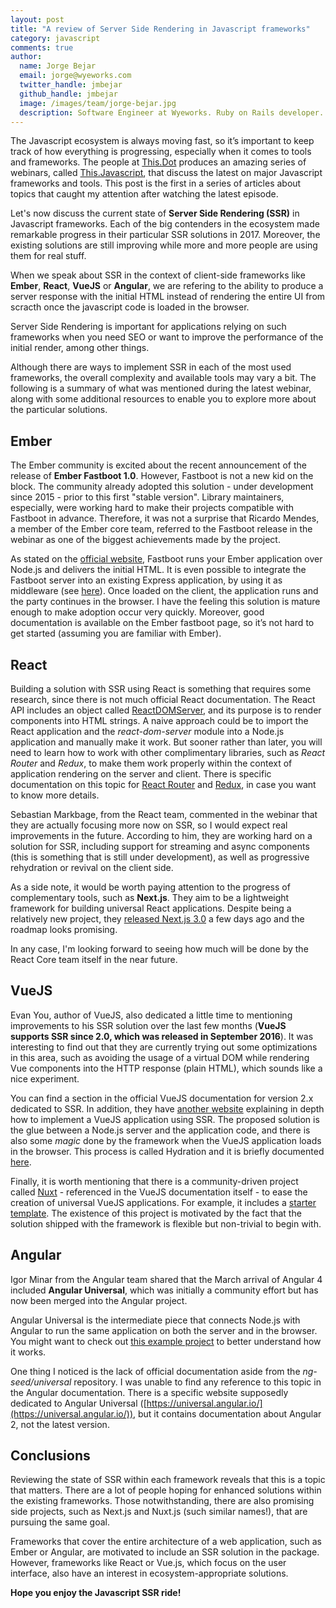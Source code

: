 ```yaml
---
layout: post
title: "A review of Server Side Rendering in Javascript frameworks"
category: javascript
comments: true
author:
  name: Jorge Bejar
  email: jorge@wyeworks.com
  twitter_handle: jmbejar
  github_handle: jmbejar
  image: /images/team/jorge-bejar.jpg
  description: Software Engineer at Wyeworks. Ruby on Rails developer.
---
```


The Javascript ecosystem is always moving fast, so it’s important to keep track of how everything is progressing, especially when it comes to tools and frameworks. The people at [This.Dot](https://www.thisdot.co/) produces an amazing series of webinars, called [This.Javascript](https://www.thisdot.co/javascript/09-07-2017), that discuss the latest on major Javascript frameworks and tools. This post is the first in a series of articles about topics that caught my attention after watching the latest episode.

Let's now discuss the current state of **Server Side Rendering (SSR)** in Javascript frameworks. Each of the big contenders in the ecosystem made remarkable progress in their particular SSR solutions in 2017. Moreover, the existing solutions are still improving while more and more people are using them for real stuff.

<!--more-->

When we speak about SSR in the context of client-side frameworks like **Ember**, **React**, **VueJS** or **Angular**, we are refering to the ability to produce a server response with the initial HTML instead of rendering the entire UI from scracth once the javascript code is loaded in the browser.

Server Side Rendering is important for applications relying on such frameworks when you need SEO or want to improve the performance of the initial render, among other things.

Although there are ways to implement SSR in each of the most used frameworks, the overall complexity and available tools may vary a bit. The following is a summary of what was mentioned during the latest webinar, along with some additional resources to enable you to explore more about the particular solutions.

## Ember

The Ember community is excited about the recent announcement of the release of **Ember Fastboot 1.0**. However, Fastboot is not a new kid on the block. The community already adopted this solution - under development since 2015 - prior to this first "stable version". Library maintainers, especially, were working hard to make their projects compatible with Fastboot in advance. Therefore, it was not a surprise that Ricardo Mendes, a member of the Ember core team, referred to the Fastboot release in the webinar as one of the biggest achievements made by the project.

As stated on the [official website](https://ember-fastboot.com/), Fastboot runs your Ember application over Node.js and delivers the initial HTML. It is even possible to integrate the Fastboot server into an existing Express application, by using it as middleware (see [here](https://ember-fastboot.com/docs/user-guide#the-fastboot-server)). Once loaded on the client, the application runs and the party continues in the browser. I have the feeling this solution is mature enough to make adoption occur very quickly. Moreover, good documentation is available on the Ember fastboot page, so it’s not hard to get started (assuming you are familiar with Ember).

## React

Building a solution with SSR using React is something that requires some research, since there is not much official React documentation. The React API includes an object called [ReactDOMServer](https://facebook.github.io/react/docs/react-dom-server.html), and its purpose is to render components into HTML strings. A naive approach could be to import the React application and the _react-dom-server_ module into a Node.js application and manually make it work. But sooner rather than later, you will need to learn how to work with other complimentary libraries, such as _React Router_ and _Redux_, to make them work properly within the context of application rendering on the server and client. There is specific documentation on this topic for [React Router](https://reacttraining.com/react-router/web/guides/server-rendering) and [Redux](http://redux.js.org/docs/recipes/ServerRendering.html), in case you want to know more details.

Sebastian Markbage, from the React team, commented in the webinar that they are actually focusing more now on SSR, so I would expect real improvements in the future. According to him, they are working hard on a solution for SSR, including support for streaming and async components (this is something that is still under development), as well as progressive rehydration or revival on the client side.

As a side note, it would be worth paying attention to the progress of complementary tools, such as **Next.js**. They aim to be a lightweight framework for building universal React applications. Despite being a relatively new project, they [released Next.js 3.0](https://zeit.co/blog/next3) a few days ago and the roadmap looks promising.

In any case, I'm looking forward to seeing how much will be done by the React Core team itself in the near future.

## VueJS

Evan You, author of VueJS, also dedicated a little time to mentioning improvements to his SSR solution over the last few months (**VueJS supports SSR since 2.0, which was released in September 2016**). It was interesting to find out that they are currently trying out some optimizations in this area, such as avoiding the usage of a virtual DOM while rendering Vue components into the HTTP response (plain HTML), which sounds like a nice experiment.

You can find a section in the official VueJS documentation for version 2.x dedicated to SSR. In addition, they have [another website](https://ssr.vuejs.org/en/) explaining in depth how to implement a VueJS application using SSR. The proposed solution is the glue between a Node.js server and the application code, and there is also some _magic_ done by the framework when the VueJS application loads in the browser. This process is called Hydration and it is briefly documented [here](https://ssr.vuejs.org/en/hydration.html).

Finally, it is worth mentioning that there is a community-driven project called [Nuxt](http://nuxtjs.org/) - referenced in the VueJS documentation itself - to ease the creation of universal VueJS applications. For example, it includes a [starter template](https://github.com/nuxt/starter). The existence of this project is motivated by the fact that the solution shipped with the framework is flexible but non-trivial to begin with.

## Angular

Igor Minar from the Angular team shared that the March arrival of Angular 4 included **Angular Universal**, which was initially a community effort but has now been merged into the Angular project.

Angular Universal is the intermediate piece that connects Node.js with Angular to run the same application on both the server and in the browser. You might want to check out [this example project](https://github.com/ng-seed/universal) to better understand how it works.

One thing I noticed is the lack of official documentation aside from the _ng-seed/universal_ repository. I was unable to find any reference to this topic in the Angular documentation. There is a specific website supposedly dedicated to Angular Universal ([https://universal.angular.io/](https://universal.angular.io/)), but it contains documentation about Angular 2, not the latest version.

## Conclusions

Reviewing the state of SSR within each framework reveals that this is a topic that matters. There are a lot of people hoping for enhanced solutions within the existing frameworks. Those notwithstanding, there are also promising side projects, such as Next.js and Nuxt.js (such similar names!), that are pursuing the same goal.

Frameworks that cover the entire architecture of a web application, such as Ember or Angular, are motivated to include an SSR solution in the package. However, frameworks like React or Vue.js, which focus on the user interface, also have an interest in ecosystem-appropriate solutions.

**Hope you enjoy the Javascript SSR ride!**
